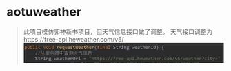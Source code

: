 # aotuweather
> 此项目模仿郭神新书项目，但天气信息接口做了调整。
> 天气接口调整为https://free-api.heweather.com/v5/
> ![](https://github.com/aotuzhao/aotuweather/raw/master/app/src/log.png)  
